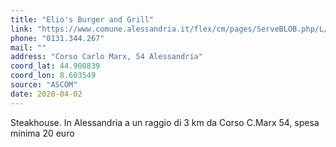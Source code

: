 ```yaml
---
title: "Elio's Burger and Grill"
link: "https://www.comune.alessandria.it/flex/cm/pages/ServeBLOB.php/L/IT/IDPagina/2069"
phone: "0131.344.267"
mail: ""
address: "Corso Carlo Marx, 54 Alessandria"
coord_lat: 44.900839
coord_lon: 8.603549
source: "ASCOM"
date: 2020-04-02
---
```


Steakhouse. In Alessandria a un raggio di 3 km da Corso C.Marx 54, spesa minima 20 euro
